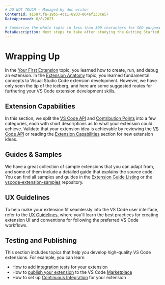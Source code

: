 ```yaml
---
# DO NOT TOUCH — Managed by doc writer
ContentId: a15875fa-19b5-4c11-8903-864af133ce57
DateApproved: 6/8/2023

# Summarize the whole topic in less than 300 characters for SEO purpose
MetaDescription: Next steps to take after studying the Getting Started section
---
```


# Wrapping Up

In the [Your First Extension](/api/get-started/your-first-extension) topic, you learned how to create, run, and debug an extension. In the [Extension Anatomy](/api/get-started/extension-anatomy) topic, you learned fundamental concepts to Visual Studio Code extension development. However, we have only seen the tip of the iceberg, and here are some suggested routes for furthering your VS Code extension development skills.

## Extension Capabilities

In this section, we split the [VS Code API](/api/references/vscode-api) and [Contribution Points](/api/references/contribution-points) into a few categories, each with short descriptions as to what your extension could achieve. Validate that your extension idea is achievable by reviewing the [VS Code API](/api/references/vscode-api) or reading the [Extension Capabilities](/api/extension-capabilities/overview) section for new extension ideas.

## Guides & Samples

We have a great collection of sample extensions that you can adapt from, and some of them include a detailed guide that explains the source code. You can find all samples and guides in the [Extension Guide Listing](/api/extension-guides/overview) or the [vscode-extension-samples](https://github.com/microsoft/vscode-extension-samples) repository.

## UX Guidelines

To help make your extension fit seamlessly into the VS Code user interface, refer to the [UX Guidelines](/api/ux-guidelines/overview), where you'll learn the best practices for creating extension UI and conventions for following the preferred VS Code workflows.

## Testing and Publishing

This section includes topics that help you develop high-quality VS Code extensions. For example, you can learn

- How to add [integration tests](/api/working-with-extensions/testing-extension) for your extension
- How to [publish your extension](/api/working-with-extensions/publishing-extension) to the VS Code [Marketplace](https://marketplace.visualstudio.com/)
- How to set up [Continuous Integration](/api/working-with-extensions/continuous-integration) for your extension
